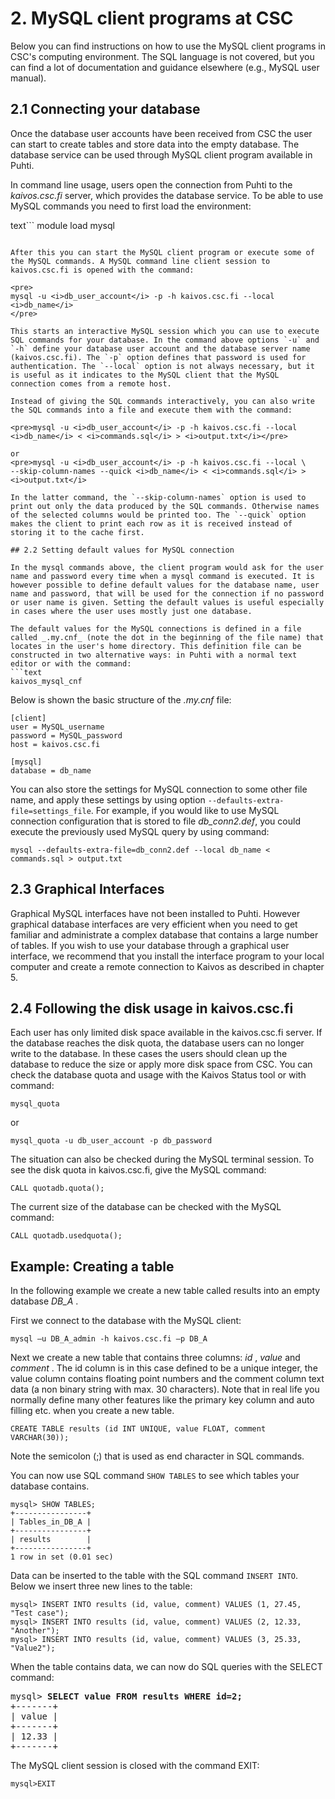 # 2. MySQL client programs at CSC

Below you can find instructions on how to use the MySQL client programs in CSC's computing environment. The SQL language is not covered, but you can find a lot of documentation and guidance elsewhere (e.g., MySQL user manual).

## 2.1 Connecting your database

Once the database user accounts have been received from CSC the user can start to create tables and store data into the empty database. The database service can be used through MySQL client program available in Puhti.

In command line usage, users open the connection from Puhti to the _kaivos.csc.fi_ server, which provides the database service. To be able to use MySQL commands you need to first load the environment:

text```
module load mysql
```

After this you can start the MySQL client program or execute some of the MySQL commands. A MySQL command line client session to kaivos.csc.fi is opened with the command:

<pre>
mysql -u <i>db_user_account</i> -p -h kaivos.csc.fi --local <i>db_name</i>
</pre>

This starts an interactive MySQL session which you can use to execute SQL commands for your database. In the command above options `-u` and `-h` define your database user account and the database server name (kaivos.csc.fi). The `-p` option defines that password is used for authentication. The `--local` option is not always necessary, but it is useful as it indicates to the MySQL client that the MySQL connection comes from a remote host.

Instead of giving the SQL commands interactively, you can also write the SQL commands into a file and execute them with the command:

<pre>mysql -u <i>db_user_account</i> -p -h kaivos.csc.fi --local <i>db_name</i> < <i>commands.sql</i> > <i>output.txt</i></pre>

or
<pre>mysql -u <i>db_user_account</i> -p -h kaivos.csc.fi --local \
--skip-column-names --quick <i>db_name</i> < <i>commands.sql</i> > <i>output.txt</i>

In the latter command, the `--skip-column-names` option is used to print out only the data produced by the SQL commands. Otherwise names of the selected columns would be printed too. The `--quick` option makes the client to print each row as it is received instead of storing it to the cache first.

## 2.2 Setting default values for MySQL connection

In the mysql commands above, the client program would ask for the user name and password every time when a mysql command is executed. It is however possible to define default values for the database name, user name and password, that will be used for the connection if no password or user name is given. Setting the default values is useful especially in cases where the user uses mostly just one database.

The default values for the MySQL connections is defined in a file called _.my.cnf_ (note the dot in the beginning of the file name) that locates in the user's home directory. This definition file can be constructed in two alternative ways: in Puhti with a normal text editor or with the command:
```text
kaivos_mysql_cnf
```
Below is shown the basic structure of the _.my.cnf_ file:
```text
[client]
user = MySQL_username
password = MySQL_password
host = kaivos.csc.fi

[mysql]
database = db_name
```
You can also store the settings for MySQL connection to some other file name, and apply these settings by using option `--defaults-extra-file=settings_file`. For example, if you would like to use MySQL connection configuration that is stored to file _db_conn2.def_, you could execute the previously used MySQL query by using command:
```text
mysql --defaults-extra-file=db_conn2.def --local db_name < commands.sql > output.txt
```

 
## 2.3 Graphical Interfaces

Graphical MySQL interfaces have not been installed to Puhti. However graphical database interfaces are very efficient when you need to get familiar and administrate a complex database that contains a large number of tables. If you wish to use your database through a graphical user interface, we recommend that you install the interface program to your local computer and create a remote connection to Kaivos as described in chapter 5.

 
## 2.4 Following the disk usage in kaivos.csc.fi

Each user has only limited disk space available in the kaivos.csc.fi server. If the database reaches the disk quota, the database users can no longer write to the database. In these cases the users should clean up the database to reduce the size or apply more disk space from CSC. You can check the database quota and usage with the Kaivos Status tool or with command:
```text
mysql_quota
```
or
```text
mysql_quota -u db_user_account -p db_password
```

The situation can also be checked during the MySQL terminal session. To see the disk quota in kaivos.csc.fi, give the MySQL command:
```text
CALL quotadb.quota();
```
The current size of the database can be checked with the MySQL command:
```text
CALL quotadb.usedquota();
```

## Example: Creating a table

In the following example we create a new table called results into an empty database _DB_A_ .

First we connect to the database with the MySQL client:

```text
mysql –u DB_A_admin -h kaivos.csc.fi –p DB_A
```

Next we create a new table that contains three columns: _id_ , _value_ and _comment_ . The id column is in this case defined to be a unique integer, the value column contains floating point numbers and the comment column text data (a non binary string with max. 30 characters). Note that in real life you normally define many other features like the primary key column and auto filling etc. when you create a new table.
```text
CREATE TABLE results (id INT UNIQUE, value FLOAT, comment VARCHAR(30));
```
Note the semicolon (;) that is used as end character in SQL commands.

You can now use SQL command `SHOW TABLES` to see which tables your database contains.
```text
mysql> SHOW TABLES;
+----------------+
| Tables_in_DB_A |
+----------------+
| results        |
+----------------+
1 row in set (0.01 sec)
```
Data can be inserted to the table with the SQL command `INSERT INTO`. Below we insert three new lines to the table:
```text
mysql> INSERT INTO results (id, value, comment) VALUES (1, 27.45, "Test case");
mysql> INSERT INTO results (id, value, comment) VALUES (2, 12.33, "Another");
mysql> INSERT INTO results (id, value, comment) VALUES (3, 25.33, "Value2");
```
When the table contains data, we can now do SQL queries with the SELECT command:
<pre>mysql> <b>SELECT value FROM results WHERE id=2;</b>
+-------+
| value |
+-------+
| 12.33 |
+-------+
</pre>

The MySQL client session is closed with the command EXIT:
```text
mysql>EXIT
```

